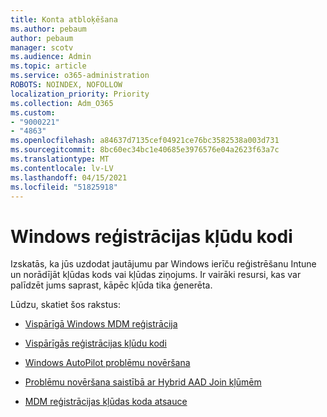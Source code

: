 ```yaml
---
title: Konta atbloķēšana
ms.author: pebaum
author: pebaum
manager: scotv
ms.audience: Admin
ms.topic: article
ms.service: o365-administration
ROBOTS: NOINDEX, NOFOLLOW
localization_priority: Priority
ms.collection: Adm_O365
ms.custom:
- "9000221"
- "4863"
ms.openlocfilehash: a84637d7135cef04921ce76bc3582538a003d731
ms.sourcegitcommit: 8bc60ec34bc1e40685e3976576e04a2623f63a7c
ms.translationtype: MT
ms.contentlocale: lv-LV
ms.lasthandoff: 04/15/2021
ms.locfileid: "51825918"
---
```

# <a name="windows-enrolment-error-codes"></a>Windows reģistrācijas kļūdu kodi

Izskatās, ka jūs uzdodat jautājumu par Windows ierīču reģistrēšanu Intune un norādījāt kļūdas kods vai kļūdas ziņojums. Ir vairāki resursi, kas var palīdzēt jums saprast, kāpēc kļūda tika ģenerēta.
 
Lūdzu, skatiet šos rakstus:

- [Vispārīgā Windows MDM reģistrācija](https://docs.microsoft.com/mem/intune/enrollment/troubleshoot-windows-enrollment-errors)

- [Vispārīgās reģistrācijas kļūdu kodi](https://docs.microsoft.com/mem/intune/enrollment/troubleshoot-device-enrollment-in-intune#general-enrollment-error-codes)

- [Windows AutoPilot problēmu novēršana](https://docs.microsoft.com/windows/deployment/windows-autopilot/troubleshooting)

- [Problēmu novēršana saistībā ar Hybrid AAD Join kļūmēm](https://docs.microsoft.com/azure/active-directory/devices/troubleshoot-hybrid-join-windows-current)

- [MDM reģistrācijas kļūdas koda atsauce](https://docs.microsoft.com/windows/win32/mdmreg/mdm-registration-constants)
